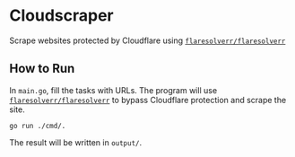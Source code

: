 # Cloudscraper
 
Scrape websites protected by Cloudflare using [`flaresolverr/flaresolverr`](https://github.com/FlareSolverr/FlareSolverr)

## How to Run

In `main.go`, fill the tasks with URLs. The program will use [`flaresolverr/flaresolverr`](https://github.com/FlareSolverr/FlareSolverr) to bypass Cloudflare protection and scrape the site.

```
go run ./cmd/.
```

The result will be written in `output/`.
